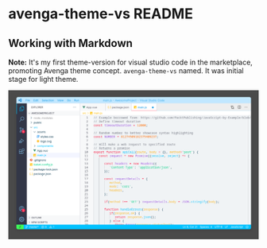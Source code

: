 # avenga-theme-vs README

## Working with Markdown

**Note:** It's my first theme-version for visual studio code in the marketplace, promoting Avenga theme concept. `avenga-theme-vs` named. It was initial stage for light theme.

![Alt text](./avenga-theme-light.png)
